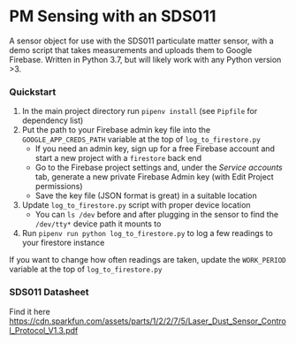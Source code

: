 # PM Sensing with an SDS011
A sensor object for use with the SDS011 particulate matter sensor, with a demo script that takes measurements and uploads them to Google Firebase.  Written in Python 3.7, but will likely work with any Python version >3.

### Quickstart
1. In the main project directory run `pipenv install` (see `Pipfile` for dependency list)
1. Put the path to your Firebase admin key file into the `GOOGLE_APP_CREDS_PATH` variable at the top of `log_to_firestore.py`
    * If you need an admin key, sign up for a free Firebase account and start a new project with a `firestore` back end
    * Go to the Firebase project settings and, under the *Service accounts* tab, generate a new private Firebase Admin key (with Edit Project permissions)
    * Save the key file (JSON format is great) in a suitable location
1. Update `log_to_firestore.py` script with proper device location
    * You can `ls /dev` before and after plugging in the sensor to find the `/dev/tty*` device path it mounts to
1. Run `pipenv run python log_to_firestore.py` to log a few readings to your firestore instance

If you want to change how often readings are taken, update the `WORK_PERIOD` variable at the top of `log_to_firestore.py`


### SDS011 Datasheet
Find it here https://cdn.sparkfun.com/assets/parts/1/2/2/7/5/Laser_Dust_Sensor_Control_Protocol_V1.3.pdf
